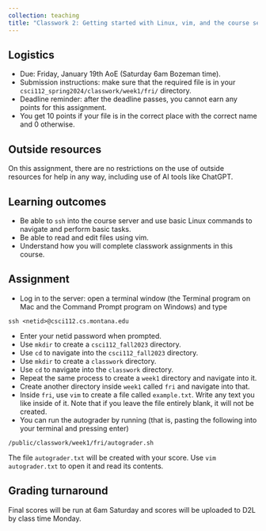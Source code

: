 ```yaml
---
collection: teaching
title: "Classwork 2: Getting started with Linux, vim, and the course server"
---
```


## Logistics
* Due: Friday, January 19th AoE (Saturday 6am Bozeman time).
* Submission instructions: make sure that the required file is in your
	`csci112_spring2024/classwork/week1/fri/` directory.
* Deadline reminder: after the deadline passes, you cannot earn any points for
	this assignment.
* You get 10 points if your file is in the correct place with the correct name
	and 0 otherwise.

## Outside resources

On this assignment, there are no restrictions on the use of outside resources
for help in any way, including use of AI tools like ChatGPT.

## Learning outcomes
* Be able to `ssh` into the course server and use basic Linux commands to
	navigate and perform basic tasks.
* Be able to read and edit files using vim.
* Understand how you will complete classwork assignments in this course.

## Assignment

* Log in to the server: open a terminal window (the Terminal program on Mac and
	the Command Prompt program on Windows) and type

```
ssh <netid>@csci112.cs.montana.edu
```

* Enter your netid password when prompted.
* Use `mkdir` to create a `csci112_fall2023` directory.
* Use `cd` to navigate into the `csci112_fall2023` directory.
* Use `mkdir` to create a `classwork` directory.
* Use `cd` to navigate into the `classwork` directory.
* Repeat the same process to create a `week1` directory and navigate into it.
* Create another directory inside `week1` called `fri` and navigate into that.
* Inside `fri`, use `vim` to create a file
	called `example.txt`. Write any text you like inside of it. Note that if
	you leave the file entirely blank, it will not be created.
* You can run the autograder by running (that is, pasting the following into
	your terminal and pressing enter)
```
/public/classwork/week1/fri/autograder.sh
```

The file `autograder.txt` will be created with your score. Use `vim
autograder.txt` to open it and read its contents.

## Grading turnaround

Final scores will be run at 6am Saturday and scores will be
uploaded to D2L by class time Monday.

